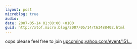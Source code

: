 ```yaml
---
layout: post
microblog: true
audio: 
date: 2007-05-14 01:00:00 +0100
guid: http://xtof.micro.blog/2007/05/14/t63488402.html
---
```

oops please feel free to join [upcoming.yahoo.com/event/151...](http://upcoming.yahoo.com/event/151198)
